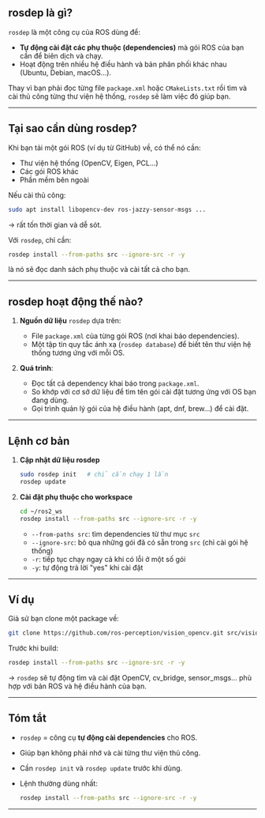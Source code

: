 
## **rosdep là gì?**

`rosdep` là một công cụ của ROS dùng để:

* **Tự động cài đặt các phụ thuộc (dependencies)** mà gói ROS của bạn cần để biên dịch và chạy.
* Hoạt động trên nhiều hệ điều hành và bản phân phối khác nhau (Ubuntu, Debian, macOS…).

Thay vì bạn phải đọc từng file `package.xml` hoặc `CMakeLists.txt` rồi tìm và cài thủ công từng thư viện hệ thống, `rosdep` sẽ làm việc đó giúp bạn.

---

## **Tại sao cần dùng rosdep?**

Khi bạn tải một gói ROS (ví dụ từ GitHub) về, có thể nó cần:

* Thư viện hệ thống (OpenCV, Eigen, PCL…)
* Các gói ROS khác
* Phần mềm bên ngoài

Nếu cài thủ công:

```bash
sudo apt install libopencv-dev ros-jazzy-sensor-msgs ...
```

→ rất tốn thời gian và dễ sót.

Với `rosdep`, chỉ cần:

```bash
rosdep install --from-paths src --ignore-src -r -y
```

là nó sẽ đọc danh sách phụ thuộc và cài tất cả cho bạn.

---

## **rosdep hoạt động thế nào?**

1. **Nguồn dữ liệu**
   `rosdep` dựa trên:

   * File `package.xml` của từng gói ROS (nơi khai báo dependencies).
   * Một tập tin quy tắc ánh xạ (`rosdep database`) để biết tên thư viện hệ thống tương ứng với mỗi OS.

2. **Quá trình**:

   * Đọc tất cả dependency khai báo trong `package.xml`.
   * So khớp với cơ sở dữ liệu để tìm tên gói cài đặt tương ứng với OS bạn đang dùng.
   * Gọi trình quản lý gói của hệ điều hành (apt, dnf, brew…) để cài đặt.

---

## **Lệnh cơ bản**

1. **Cập nhật dữ liệu rosdep**

   ```bash
   sudo rosdep init   # chỉ cần chạy 1 lần
   rosdep update
   ```

2. **Cài đặt phụ thuộc cho workspace**

   ```bash
   cd ~/ros2_ws
   rosdep install --from-paths src --ignore-src -r -y
   ```

   * `--from-paths src`: tìm dependencies từ thư mục `src`
   * `--ignore-src`: bỏ qua những gói đã có sẵn trong `src` (chỉ cài gói hệ thống)
   * `-r`: tiếp tục chạy ngay cả khi có lỗi ở một số gói
   * `-y`: tự động trả lời "yes" khi cài đặt

---

## **Ví dụ**

Giả sử bạn clone một package về:

```bash
git clone https://github.com/ros-perception/vision_opencv.git src/vision_opencv
```

Trước khi build:

```bash
rosdep install --from-paths src --ignore-src -r -y
```

→ `rosdep` sẽ tự động tìm và cài đặt OpenCV, cv\_bridge, sensor\_msgs... phù hợp với bản ROS và hệ điều hành của bạn.

---

## **Tóm tắt**

* `rosdep` = công cụ **tự động cài dependencies** cho ROS.
* Giúp bạn không phải nhớ và cài từng thư viện thủ công.
* Cần `rosdep init` và `rosdep update` trước khi dùng.
* Lệnh thường dùng nhất:

  ```bash
  rosdep install --from-paths src --ignore-src -r -y
  ```

---


